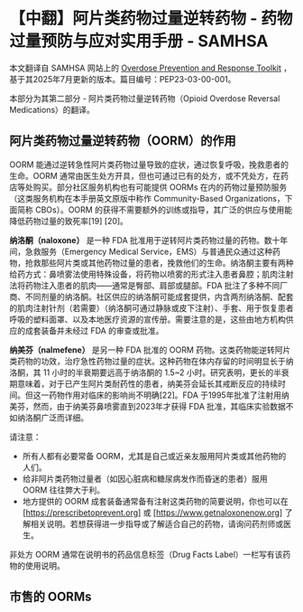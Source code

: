 # 【中翻】阿片类药物过量逆转药物 - 药物过量预防与应对实用手册 - SAMHSA

本文翻译自 SAMHSA 网站上的 [Overdose Prevention and Response Toolkit](https://library.samhsa.gov/sites/default/files/overdose-prevention-response-kit-pep23-03-00-001.pdf) ，基于其2025年7月更新的版本。篇目编号：PEP23-03-00-001。

本部分为其第二部分 - 阿片类药物过量逆转药物（Opioid Overdose Reversal Medications）的翻译。

## 阿片类药物过量逆转药物（OORM）的作用

OORM 能通过逆转急性阿片类药物过量导致的症状，通过恢复呼吸，挽救患者的生命。OORM 通常由医生处方开具，但也可通过已有的处方，或不凭处方，在药店等处购买。部分社区服务机构也有可能提供 OORMs 在内的药物过量预防服务（这类服务机构在本手册英文原版中称作 Community-Based Organizations，下面简称 CBOs）。OORM 的获得不需要额外的训练或指导，其广泛的供应与使用能降低药物过量的致死率[19] [20]。

**纳洛酮（naloxone）** 是一种 FDA 批准用于逆转阿片类药物过量的药物。数十年间，急救服务（Emergency Medical Service，EMS）与普通民众通过这种药物，抢救那些阿片类或其他药物过量的患者，挽救他们的生命。纳洛酮主要有两种给药方式：鼻喷雾法使用特殊设备，将药物以喷雾的形式注入患者鼻腔；肌肉注射法将药物注入患者的肌肉——通常是臀部、肩部或腿部。FDA 批注了多种不同厂商、不同剂量的纳洛酮。社区供应的纳洛酮可能成套提供，内含两剂纳洛酮、配套的肌肉注射针剂（若需要）（纳洛酮可通过静脉或皮下注射）、手套、用于恢复患者呼吸的塑料面罩、以及本地医疗资源的宣传册。需要注意的是，这些由地方机构供应的成套装备并未经过 FDA 的审查或批准。

**纳美芬（nalmefene）** 是另一种 FDA 批准的 OORM 药物。这类药物能逆转阿片类药物的功效，治疗急性药物过量的症状。这种药物在体内存留的时间明显长于纳洛酮，其 11 小时的半衰期要远高于纳洛酮的 1.5~2 小时。研究表明，更长的半衰期意味着，对于已产生阿片类耐药性的患者，纳美芬会延长其戒断反应的持续时间。但这一药物作用对临床的影响尚不明确[22]。FDA 于1995年批准了注射用纳美芬，然而，由于纳美芬鼻喷雾直到2023年才获得 FDA 批准，其临床实验数据不如纳洛酮广泛而详细。

请注意：

- 所有人都有必要常备 OORM，尤其是自己或近亲友服用阿片类或其他药物的人们。
- 给非阿片类药物过量者（如因心脏病和糖尿病发作而昏迷的患者）服用 OORM 往往弊大于利。
- 地方提供的 OORM 成套装备通常备有注射这类药物的简要说明，你也可以在 [https://prescribetoprevent.org] 或 [https://www.getnaloxonenow.org] 了解相关说明。若想获得进一步指导或了解适合自己的药物，请询问药剂师或医生。

非处方 OORM 通常在说明书的药品信息标签（Drug Facts Label）一栏写有该药物的使用说明。

## 市售的 OORMs

